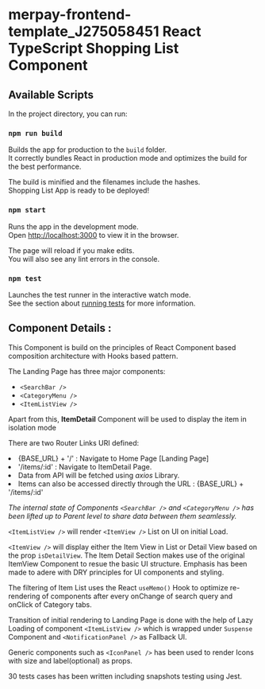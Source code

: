 # merpay-frontend-template_J275058451 React TypeScript Shopping List Component

## Available Scripts

In the project directory, you can run:

### `npm run build`

Builds the app for production to the `build` folder.\
It correctly bundles React in production mode and optimizes the build for the best performance.

The build is minified and the filenames include the hashes.\
Shopping List App is ready to be deployed!

### `npm start`

Runs the app in the development mode.\
Open [http://localhost:3000](http://localhost:3000) to view it in the browser.

The page will reload if you make edits.\
You will also see any lint errors in the console.

### `npm test`

Launches the test runner in the interactive watch mode.\
See the section about [running tests](https://facebook.github.io/create-react-app/docs/running-tests) for more information.

## Component Details :

This Component is build on the principles of React Component based composition architecture with Hooks based pattern.

The Landing Page has three major components:

* ``` <SearchBar /> ```
* ``` <CategoryMenu /> ```
* ``` <ItemListView /> ```


Apart from this, **ItemDetail** Component will be used to display the item in isolation mode

There are two Router Links URI defined:

<li>{BASE_URL} + '/' : Navigate to Home Page [Landing Page]

<li> '/items/:id' : Navigate to ItemDetail Page.

<li> Data from API will be fetched using <i>axios</i> Library.</li>

<li> Items can also be accessed directly through the URL : {BASE_URL} + '/items/:id'</li>

<i>The internal state of Components ``` <SearchBar /> ``` and ``` <CategoryMenu /> ``` has been lifted up to Parent level to share data between them seamlessly.</i>

``` <ItemListView /> ``` will render ```<ItemView />``` List on UI on initial Load.

```<ItemView />``` will display either the Item View in List or Detail View based on the prop ```isDetailView```. The Item Detail Section makes use of the original ItemView Component to resue the basic UI structure. Emphasis has been made to adere with DRY principles for UI components and styling.

The filtering of Item List uses the React ```useMemo()``` Hook to optimize re-rendering of components after every onChange of search query and onClick of Category tabs.


Transition of initial rendering to Landing Page is done with the help of Lazy Loading of component ``` <ItemListView /> ``` which is wrapped under ```Suspense``` Component and  ```<NotificationPanel />``` as Fallback UI.


Generic components such as ```<IconPanel />``` has been used to render Icons with size and label(optional) as props.

30 tests cases has been written including snapshots testing using Jest.


